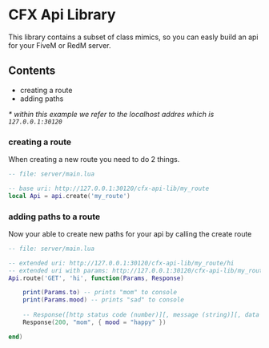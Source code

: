 # **CFX Api Library**
This library contains a subset of class mimics, so you can easly build an api for your FiveM or RedM server.

## Contents
- creating a route
- adding paths

_* within this example we refer to the localhost addres which is `127.0.0.1:30120`_

### creating a route
When creating a new route you need to do 2 things.
```lua
-- file: server/main.lua

-- base uri: http://127.0.0.1:30120/cfx-api-lib/my_route
local Api = api.create('my_route')
```

### adding paths to a route
Now your able to create new paths for your api by calling the create route
```lua
-- file: server/main.lua

-- extended uri: http://127.0.0.1:30120/cfx-api-lib/my_route/hi
-- extended uri with params: http://127.0.0.1:30120/cfx-api-lib/my_route/hi?to=mom&mood=sad
Api.route('GET', 'hi', function(Params, Response)

	print(Params.to) -- prints "mom" to console
	print(Params.mood) -- prints "sad" to console
    
	-- Response([http status code (number)][, message (string)][, data (table)])
	Response(200, "mom", { mood = "happy" })

end)
```
